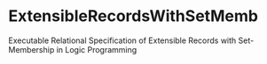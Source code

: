 # ExtensibleRecordsWithSetMemb
Executable Relational Specification of Extensible Records with Set-Membership in Logic Programming
